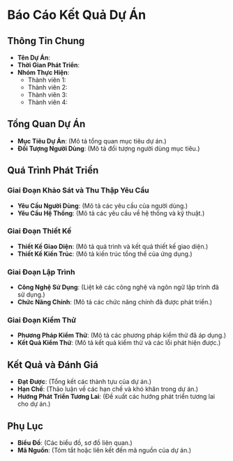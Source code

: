 # Báo Cáo Kết Quả Dự Án

## Thông Tin Chung
- **Tên Dự Án**: 
- **Thời Gian Phát Triển**: 
- **Nhóm Thực Hiện**:
  - Thành viên 1:
  - Thành viên 2:
  - Thành viên 3:
  - Thành viên 4:

## Tổng Quan Dự Án
- **Mục Tiêu Dự Án**:
  (Mô tả tổng quan mục tiêu dự án.)
- **Đối Tượng Người Dùng**:
  (Mô tả đối tượng người dùng mục tiêu.)

## Quá Trình Phát Triển
### Giai Đoạn Khảo Sát và Thu Thập Yêu Cầu
- **Yêu Cầu Người Dùng**:
  (Mô tả các yêu cầu của người dùng.)
- **Yêu Cầu Hệ Thống**:
  (Mô tả các yêu cầu về hệ thống và kỹ thuật.)

### Giai Đoạn Thiết Kế
- **Thiết Kế Giao Diện**:
  (Mô tả quá trình và kết quả thiết kế giao diện.)
- **Thiết Kế Kiến Trúc**:
  (Mô tả kiến trúc tổng thể của ứng dụng.)

### Giai Đoạn Lập Trình
- **Công Nghệ Sử Dụng**:
  (Liệt kê các công nghệ và ngôn ngữ lập trình đã sử dụng.)
- **Chức Năng Chính**:
  (Mô tả các chức năng chính đã được phát triển.)

### Giai Đoạn Kiểm Thử
- **Phương Pháp Kiểm Thử**:
  (Mô tả các phương pháp kiểm thử đã áp dụng.)
- **Kết Quả Kiểm Thử**:
  (Mô tả kết quả kiểm thử và các lỗi phát hiện được.)

## Kết Quả và Đánh Giá
- **Đạt Được**:
  (Tổng kết các thành tựu của dự án.)
- **Hạn Chế**:
  (Thảo luận về các hạn chế và khó khăn trong dự án.)
- **Hướng Phát Triển Tương Lai**:
  (Đề xuất các hướng phát triển tương lai cho dự án.)

## Phụ Lục
- **Biểu Đồ**:
  (Các biểu đồ, sơ đồ liên quan.)
- **Mã Nguồn**:
  (Tóm tắt hoặc liên kết đến mã nguồn của dự án.)
